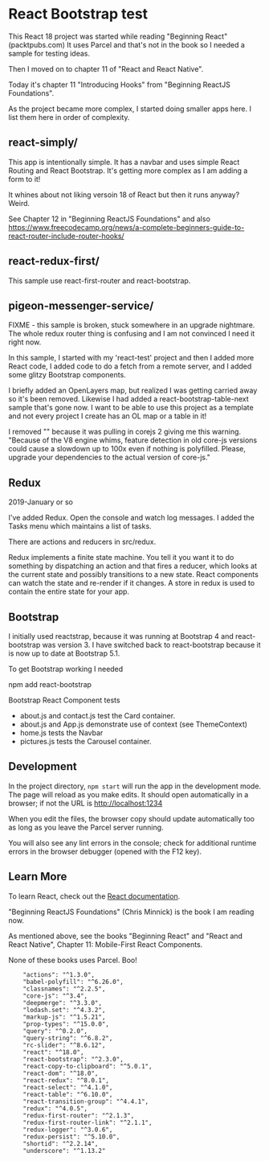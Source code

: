 # React Bootstrap test

This React 18 project was started while reading "Beginning React" (packtpubs.com)
It uses Parcel and that's not in the book so I needed a sample for testing ideas.

Then I moved on to chapter 11 of "React and React Native".

Today it's chapter 11 "Introducing Hooks" from "Beginning ReactJS Foundations".

As the project became more complex, I started doing smaller apps here. I list them here in order of complexity.

## react-simply/

This app is intentionally simple. It has a navbar and uses simple React Routing and React Bootstrap. It's getting more complex as I am adding a form to it!

It whines about not liking versoin 18 of React but then it runs anyway? Weird.

See Chapter 12 in "Beginning ReactJS Foundations" and also
https://www.freecodecamp.org/news/a-complete-beginners-guide-to-react-router-include-router-hooks/

## react-redux-first/

This sample use react-first-router and react-bootstrap.
## pigeon-messenger-service/

FIXME - this sample is broken, stuck somewhere in an upgrade nightmare.
The whole redux router thing is confusing and I am not convinced I need it right now.

In this sample, I started with my 'react-test' project and then
I added more React code, I added code to do a fetch from a remote server,
and I added some glitzy Bootstrap components.

I briefly added an OpenLayers map, but realized I was getting carried
away so it's been removed. Likewise I had added a react-bootstrap-table-next sample that's gone now. 
I want to be able to use this project
as a template and not every project I create has an OL map or a table in it!

I removed "" because it was pulling in corejs 2 giving me this warning.
"Because of the V8 engine whims, feature detection in old core-js versions could cause a slowdown up to 100x even if nothing is polyfilled. Please, upgrade your dependencies to the actual version of core-js."

## Redux

2019-January or so

I've added Redux. Open the console and watch log messages.
I added the Tasks menu which maintains a list of tasks.

There are actions and reducers in src/redux.

Redux implements a finite state machine. You tell it you want it to do something by dispatching an action
and that fires a reducer, which looks at the current state and possibly transitions to a new state. React components can watch the state and re-render if it changes. A store in redux is used to contain the entire state for your app.

## Bootstrap

I initially used reactstrap, because it was running at Bootstrap 4 and react-bootstrap was version 3.
I have switched back to react-bootstrap because it is now up to date at Bootstrap 5.1.

To get Bootstrap working I needed

   npm add react-bootstrap


Bootstrap React Component tests

* about.js and contact.js test the Card container.
* about.js and App.js demonstrate use of context (see ThemeContext)
* home.js tests the Navbar
* pictures.js tests the Carousel container.

## Development

In the project directory, `npm start`
will run the app in the development mode.
The page will reload as you make edits.
It should open automatically in a browser; if not the URL is [http://localhost:1234](http://localhost:1234)

When you edit the files, the browser copy should update automatically too as long as you leave the Parcel server running.

You will also see any lint errors in the console; check for additional runtime errors in the browser debugger (opened with the F12 key).

## Learn More

To learn React, check out the [React documentation](https://reactjs.org/).

"Beginning ReactJS Foundations" (Chris Minnick)
is the book I am reading now.

As mentioned above, see the books "Beginning React" and 
"React and React Native", Chapter 11: Mobile-First React Components.

None of these books uses Parcel. Boo!





        "actions": "^1.3.0",
        "babel-polyfill": "^6.26.0",
        "classnames": "^2.2.5",
        "core-js": "^3.4",
        "deepmerge": "^3.3.0",
        "lodash.set": "^4.3.2",
        "markup-js": "^1.5.21",
        "prop-types": "^15.0.0",
        "query": "^0.2.0",
        "query-string": "^6.8.2",
        "rc-slider": "^8.6.12",
        "react": "^18.0",
        "react-bootstrap": "^2.3.0",
        "react-copy-to-clipboard": "^5.0.1",
        "react-dom": "^18.0",
        "react-redux": "^8.0.1",
        "react-select": "^4.1.0",
        "react-table": "^6.10.0",
        "react-transition-group": "^4.4.1",
        "redux": "^4.0.5",
        "redux-first-router": "^2.1.3",
        "redux-first-router-link": "^2.1.1",
        "redux-logger": "^3.0.6",
        "redux-persist": "^5.10.0",
        "shortid": "^2.2.14",
        "underscore": "^1.13.2"

